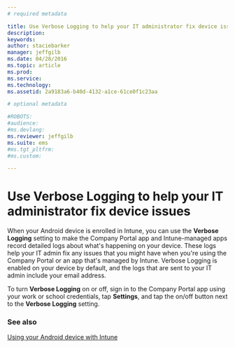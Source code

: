 ```yaml
---
# required metadata

title: Use Verbose Logging to help your IT administrator fix device issues | Microsoft Intune
description:
keywords:
author: staciebarker
manager: jeffgilb
ms.date: 04/28/2016
ms.topic: article
ms.prod:
ms.service:
ms.technology:
ms.assetid: 2a9183a6-b40d-4132-a1ce-61ce0f1c23aa

# optional metadata

#ROBOTS:
#audience:
#ms.devlang:
ms.reviewer: jeffgilb
ms.suite: ems
#ms.tgt_pltfrm:
#ms.custom:

---
```



# Use Verbose Logging to help your IT administrator fix device issues

When your Android device is enrolled in Intune, you can use the **Verbose Logging** setting to make the Company Portal app and Intune-managed apps record detailed logs about what's happening on your device. These logs help your IT admin fix any issues that you might have when you're using the Company Portal or an app that's managed by Intune. Verbose Logging is enabled on your device  by default, and the  logs that are sent to your IT admin  include your email address.

To turn **Verbose Logging** on or off, sign in to the Company Portal app using your work or school credentials, tap **Settings**, and tap the on/off button next to the **Verbose Logging** setting.

### See also
[Using your Android device with Intune](using-your-android-device-with-intune.md)